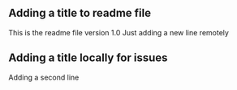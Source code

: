 ## Adding a title to readme file
This is the readme file version 1.0
Just adding a new line remotely

## Adding a title locally for issues
Adding a second line